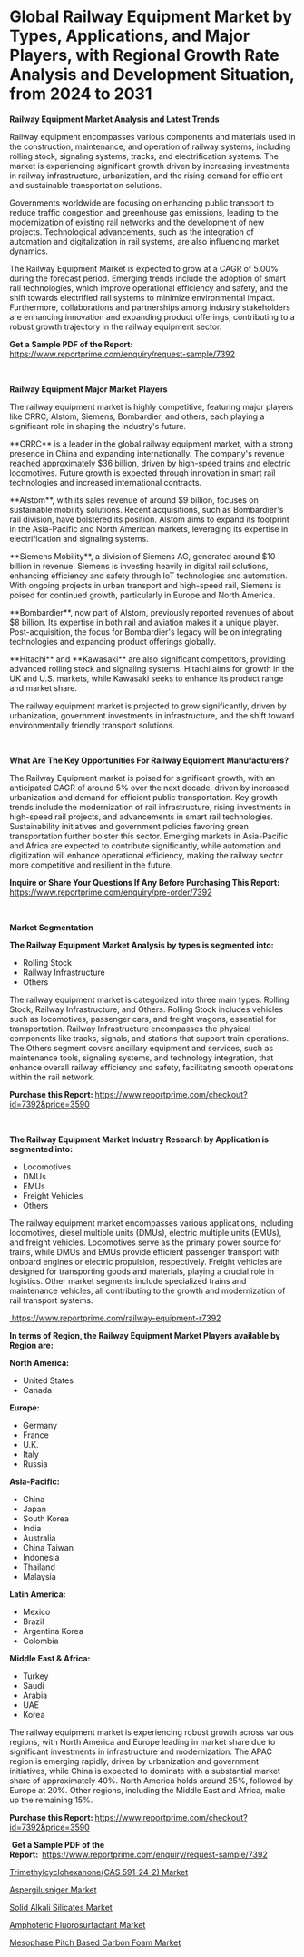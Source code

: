 <p><h1>Global Railway Equipment Market by Types, Applications, and Major Players, with Regional Growth Rate Analysis and Development Situation, from 2024 to 2031</h1></p><p><strong>Railway Equipment Market Analysis and Latest Trends</strong></p>
<p><p>Railway equipment encompasses various components and materials used in the construction, maintenance, and operation of railway systems, including rolling stock, signaling systems, tracks, and electrification systems. The market is experiencing significant growth driven by increasing investments in railway infrastructure, urbanization, and the rising demand for efficient and sustainable transportation solutions. </p><p>Governments worldwide are focusing on enhancing public transport to reduce traffic congestion and greenhouse gas emissions, leading to the modernization of existing rail networks and the development of new projects. Technological advancements, such as the integration of automation and digitalization in rail systems, are also influencing market dynamics. </p><p>The Railway Equipment Market is expected to grow at a CAGR of 5.00% during the forecast period. Emerging trends include the adoption of smart rail technologies, which improve operational efficiency and safety, and the shift towards electrified rail systems to minimize environmental impact. Furthermore, collaborations and partnerships among industry stakeholders are enhancing innovation and expanding product offerings, contributing to a robust growth trajectory in the railway equipment sector.</p></p>
<p><strong>Get a Sample PDF of the Report:&nbsp;</strong> <a href="https://www.reportprime.com/enquiry/request-sample/7392?utm_campaign=1573&utm_medium=2&utm_source=Github&utm_content=ia&utm_term=18102024&utm_id=railway-equipment">https://www.reportprime.com/enquiry/request-sample/7392</a></p>
<p>&nbsp;</p>
<p><strong>Railway Equipment Major Market Players</strong></p>
<p><p>The railway equipment market is highly competitive, featuring major players like CRRC, Alstom, Siemens, Bombardier, and others, each playing a significant role in shaping the industry's future.</p><p>**CRRC** is a leader in the global railway equipment market, with a strong presence in China and expanding internationally. The company's revenue reached approximately $36 billion, driven by high-speed trains and electric locomotives. Future growth is expected through innovation in smart rail technologies and increased international contracts.</p><p>**Alstom**, with its sales revenue of around $9 billion, focuses on sustainable mobility solutions. Recent acquisitions, such as Bombardier's rail division, have bolstered its position. Alstom aims to expand its footprint in the Asia-Pacific and North American markets, leveraging its expertise in electrification and signaling systems.</p><p>**Siemens Mobility**, a division of Siemens AG, generated around $10 billion in revenue. Siemens is investing heavily in digital rail solutions, enhancing efficiency and safety through IoT technologies and automation. With ongoing projects in urban transport and high-speed rail, Siemens is poised for continued growth, particularly in Europe and North America.</p><p>**Bombardier**, now part of Alstom, previously reported revenues of about $8 billion. Its expertise in both rail and aviation makes it a unique player. Post-acquisition, the focus for Bombardier's legacy will be on integrating technologies and expanding product offerings globally.</p><p>**Hitachi** and **Kawasaki** are also significant competitors, providing advanced rolling stock and signaling systems. Hitachi aims for growth in the UK and U.S. markets, while Kawasaki seeks to enhance its product range and market share.</p><p>The railway equipment market is projected to grow significantly, driven by urbanization, government investments in infrastructure, and the shift toward environmentally friendly transport solutions.</p></p>
<p>&nbsp;</p>
<p><strong>What Are The Key Opportunities For Railway Equipment Manufacturers?</strong></p>
<p><p>The Railway Equipment market is poised for significant growth, with an anticipated CAGR of around 5% over the next decade, driven by increased urbanization and demand for efficient public transportation. Key growth trends include the modernization of rail infrastructure, rising investments in high-speed rail projects, and advancements in smart rail technologies. Sustainability initiatives and government policies favoring green transportation further bolster this sector. Emerging markets in Asia-Pacific and Africa are expected to contribute significantly, while automation and digitization will enhance operational efficiency, making the railway sector more competitive and resilient in the future.</p></p>
<p><strong>Inquire or Share Your Questions If Any Before Purchasing This Report:</strong> <a href="https://www.reportprime.com/enquiry/pre-order/7392?utm_campaign=1573&utm_medium=2&utm_source=Github&utm_content=ia&utm_term=18102024&utm_id=railway-equipment">https://www.reportprime.com/enquiry/pre-order/7392</a></p>
<p>&nbsp;</p>
<p><strong>Market Segmentation</strong></p>
<p><strong>The Railway Equipment Market Analysis by types is segmented into:</strong></p>
<p><ul><li>Rolling Stock</li><li>Railway Infrastructure</li><li>Others</li></ul></p>
<p><p>The railway equipment market is categorized into three main types: Rolling Stock, Railway Infrastructure, and Others. Rolling Stock includes vehicles such as locomotives, passenger cars, and freight wagons, essential for transportation. Railway Infrastructure encompasses the physical components like tracks, signals, and stations that support train operations. The Others segment covers ancillary equipment and services, such as maintenance tools, signaling systems, and technology integration, that enhance overall railway efficiency and safety, facilitating smooth operations within the rail network.</p></p>
<p><strong>Purchase this Report:&nbsp;</strong><a href="https://www.reportprime.com/checkout?id=7392&price=3590&utm_campaign=1573&utm_medium=2&utm_source=Github&utm_content=ia&utm_term=18102024&utm_id=railway-equipment">https://www.reportprime.com/checkout?id=7392&price=3590</a></p>
<p>&nbsp;</p>
<p><strong>The Railway Equipment Market Industry Research by Application is segmented into:</strong></p>
<p><ul><li>Locomotives</li><li>DMUs</li><li>EMUs</li><li>Freight Vehicles</li><li>Others</li></ul></p>
<p><p>The railway equipment market encompasses various applications, including locomotives, diesel multiple units (DMUs), electric multiple units (EMUs), and freight vehicles. Locomotives serve as the primary power source for trains, while DMUs and EMUs provide efficient passenger transport with onboard engines or electric propulsion, respectively. Freight vehicles are designed for transporting goods and materials, playing a crucial role in logistics. Other market segments include specialized trains and maintenance vehicles, all contributing to the growth and modernization of rail transport systems.</p></p>
<p><a href="https://www.reportprime.com/railway-equipment-r7392?utm_campaign=1573&utm_medium=2&utm_source=Github&utm_content=ia&utm_term=18102024&utm_id=railway-equipment">&nbsp;https://www.reportprime.com/railway-equipment-r7392</a></p>
<p><strong>In terms of Region, the Railway Equipment Market Players available by Region are:</strong></p>
<p>
    <p> <strong> North America: </strong>
        <ul>
            <li>United States</li>
            <li>Canada</li>
        </ul>
        </p> 
    <p> <strong> Europe: </strong>
        <ul>
            <li>Germany</li>
            <li>France</li>
            <li>U.K.</li>
            <li>Italy</li>
            <li>Russia</li>
        </ul>
        </p> 
    <p> <strong> Asia-Pacific: </strong>
        <ul>
            <li>China</li>
            <li>Japan</li>
            <li>South Korea</li>
            <li>India</li>
            <li>Australia</li>
            <li>China Taiwan</li>
            <li>Indonesia</li>
            <li>Thailand</li>
            <li>Malaysia</li>
        </ul>
        </p> 
    <p> <strong> Latin America: </strong>
        <ul>
            <li>Mexico</li>
            <li>Brazil</li>
            <li>Argentina Korea</li>
            <li>Colombia</li>
        </ul>
        </p> 
    <p> <strong> Middle East & Africa: </strong>
        <ul>
            <li>Turkey</li>
            <li>Saudi</li>
            <li>Arabia</li>
            <li>UAE</li>
            <li>Korea</li>
        </ul>
    </p>
    </p>
<p><p>The railway equipment market is experiencing robust growth across various regions, with North America and Europe leading in market share due to significant investments in infrastructure and modernization. The APAC region is emerging rapidly, driven by urbanization and government initiatives, while China is expected to dominate with a substantial market share of approximately 40%. North America holds around 25%, followed by Europe at 20%. Other regions, including the Middle East and Africa, make up the remaining 15%.</p></p>
<p><strong>Purchase this Report: </strong><a href="https://www.reportprime.com/checkout?id=7392&price=3590&utm_campaign=1573&utm_medium=2&utm_source=Github&utm_content=ia&utm_term=18102024&utm_id=railway-equipment">https://www.reportprime.com/checkout?id=7392&price=3590</a></p>
<p>&nbsp;<strong>Get a Sample PDF of the Report:&nbsp;&nbsp;</strong><a href="https://www.reportprime.com/enquiry/request-sample/7392?utm_campaign=1573&utm_medium=2&utm_source=Github&utm_content=ia&utm_term=18102024&utm_id=railway-equipment">https://www.reportprime.com/enquiry/request-sample/7392</a></p>
<p><strong></strong></p>
<p><p><a href="https://www.linkedin.com/pulse/trimethylcyclohexanonecas-591-24-2-market-segmentation-geographical-niqef?utm_campaign=1573&utm_medium=2&utm_source=Github&utm_content=ia&utm_term=18102024&utm_id=railway-equipment">Trimethylcyclohexanone(CAS 591-24-2) Market</a></p><p><a href="https://www.linkedin.com/pulse/aspergilusniger-market-share-size-trends-industry-analysis-nn6nc?utm_campaign=1573&utm_medium=2&utm_source=Github&utm_content=ia&utm_term=18102024&utm_id=railway-equipment">Aspergilusniger Market</a></p><p><a href="https://www.linkedin.com/pulse/market-forecasting-change-global-solid-alkali-silicates-formc?utm_campaign=1573&utm_medium=2&utm_source=Github&utm_content=ia&utm_term=18102024&utm_id=railway-equipment">Solid Alkali Silicates Market</a></p><p><a href="https://www.linkedin.com/pulse/exploring-amphoteric-fluorosurfactant-market-strategic-9hovc?utm_campaign=1573&utm_medium=2&utm_source=Github&utm_content=ia&utm_term=18102024&utm_id=railway-equipment">Amphoteric Fluorosurfactant Market</a></p><p><a href="https://www.linkedin.com/pulse/mesophase-pitch-based-carbon-foam-market-trends-growth-biogf?utm_campaign=1573&utm_medium=2&utm_source=Github&utm_content=ia&utm_term=18102024&utm_id=railway-equipment">Mesophase Pitch Based Carbon Foam Market</a></p></p>